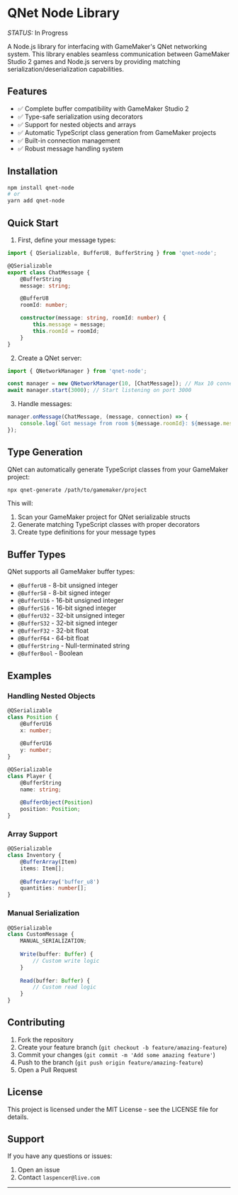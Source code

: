 # QNet Node Library

_STATUS:_ In Progress


A Node.js library for interfacing with GameMaker's QNet networking system. This library enables seamless communication between GameMaker Studio 2 games and Node.js servers by providing matching serialization/deserialization capabilities.

## Features

- ✅ Complete buffer compatibility with GameMaker Studio 2
- ✅ Type-safe serialization using decorators
- ✅ Support for nested objects and arrays
- ✅ Automatic TypeScript class generation from GameMaker projects
- ✅ Built-in connection management
- ✅ Robust message handling system

## Installation

```bash
npm install qnet-node
# or
yarn add qnet-node
```

## Quick Start

1. First, define your message types:

```typescript
import { QSerializable, BufferU8, BufferString } from 'qnet-node';

@QSerializable
export class ChatMessage {
    @BufferString
    message: string;

    @BufferU8
    roomId: number;

    constructor(message: string, roomId: number) {
        this.message = message;
        this.roomId = roomId;
    }
}
```

2. Create a QNet server:

```typescript
import { QNetworkManager } from 'qnet-node';

const manager = new QNetworkManager(10, [ChatMessage]); // Max 10 connections
await manager.start(3000); // Start listening on port 3000
```

3. Handle messages:

```typescript
manager.onMessage(ChatMessage, (message, connection) => {
    console.log(`Got message from room ${message.roomId}: ${message.message}`);
});
```

## Type Generation

QNet can automatically generate TypeScript classes from your GameMaker project:

```bash
npx qnet-generate /path/to/gamemaker/project
```

This will:
1. Scan your GameMaker project for QNet serializable structs
2. Generate matching TypeScript classes with proper decorators
3. Create type definitions for your message types

## Buffer Types

QNet supports all GameMaker buffer types:

- `@BufferU8` - 8-bit unsigned integer
- `@BufferS8` - 8-bit signed integer
- `@BufferU16` - 16-bit unsigned integer
- `@BufferS16` - 16-bit signed integer
- `@BufferU32` - 32-bit unsigned integer
- `@BufferS32` - 32-bit signed integer
- `@BufferF32` - 32-bit float
- `@BufferF64` - 64-bit float
- `@BufferString` - Null-terminated string
- `@BufferBool` - Boolean

## Examples

### Handling Nested Objects

```typescript
@QSerializable
class Position {
    @BufferU16
    x: number;
    
    @BufferU16
    y: number;
}

@QSerializable
class Player {
    @BufferString
    name: string;
    
    @BufferObject(Position)
    position: Position;
}
```

### Array Support

```typescript
@QSerializable
class Inventory {
    @BufferArray(Item)
    items: Item[];
    
    @BufferArray('buffer_u8')
    quantities: number[];
}
```

### Manual Serialization

```typescript
@QSerializable
class CustomMessage {
    MANUAL_SERIALIZATION;
    
    Write(buffer: Buffer) {
        // Custom write logic
    }
    
    Read(buffer: Buffer) {
        // Custom read logic
    }
}
```

## Contributing

1. Fork the repository
2. Create your feature branch (`git checkout -b feature/amazing-feature`)
3. Commit your changes (`git commit -m 'Add some amazing feature'`)
4. Push to the branch (`git push origin feature/amazing-feature`)
5. Open a Pull Request

## License

This project is licensed under the MIT License - see the LICENSE file for details.

## Support

If you have any questions or issues:
1. Open an issue
2. Contact `laspencer@live.com`

---
